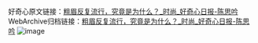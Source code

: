 好奇心原文链接：[粗眉反复流行，究竟是为什么？_时尚_好奇心日报-陈思吟](https://www.qdaily.com/articles/1444.html)
WebArchive归档链接：[粗眉反复流行，究竟是为什么？_时尚_好奇心日报-陈思吟](http://web.archive.org/web/20171018181742/http://www.qdaily.com/articles/1444.html)
![image](http://ww3.sinaimg.cn/large/007d5XDply1g3v4d0y8ghj30u04ap4qp)